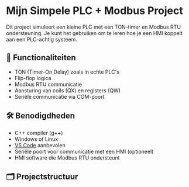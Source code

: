 # Mijn Simpele PLC + Modbus Project

Dit project simuleert een kleine PLC met een TON-timer en Modbus RTU ondersteuning. Je kunt het gebruiken om te leren hoe je een HMI koppelt aan een PLC-achtig systeem.

## 🧩 Functionaliteiten

- TON (Timer-On Delay) zoals in echte PLC's
- Flip-flop logica
- Modbus RTU communicatie
- Aansturing van coils (QX) en registers (QW)
- Seriële communicatie via COM-poort

## 🛠️ Benodigdheden

- C++ compiler (g++)
- Windows of Linux
- [VS Code](https://code.visualstudio.com/) aanbevolen
- Seriële poort voor communicatie met een HMI (optioneel)
- HMI software die Modbus RTU ondersteunt

## 🗂️ Projectstructuur


